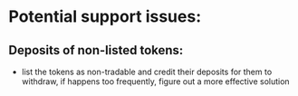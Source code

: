 # Potential support issues:

## Deposits of non-listed tokens:

* list the tokens as non-tradable and credit their deposits for them to withdraw, if happens too frequently, figure out a more effective solution